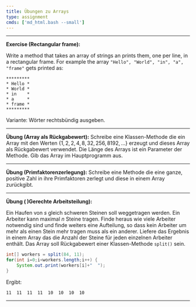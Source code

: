 ```yaml
---
title: Übungen zu Arrays
type: assignment
cmds: ['md_html.bash --small']
---
```


---

**Exercise (Rectangular frame):**

Write a method that takes an array of strings an prints them, one per line, in a rectangular frame. For example the array `"Hello", "World", "in", "a", "frame"` gets printed as:

```
*********
* Hello *
* World *
* in    *
* a     *
* frame *
*********
```

Variante: Wörter rechtsbündig ausgeben.


---

**Übung (Array als Rückgabewert):** Schreibe eine Klassen-Methode die ein Array mit den Werten $\{1,2,2,4,8,32,256,8192,\ldots\}$ erzeugt und dieses Array als Rückgabewert verwendet. Die Länge des Arrays ist ein Parameter der Methode. Gib das Array im Hauptprogramm aus.



---

**Übung (Primfaktorenzerlegung):** Schreibe eine Methode die eine ganze, positive Zahl in ihre Primfaktoren zerlegt und diese in einem Array zurückgibt.



---

**Übung ( )Gerechte Arbeitsteilung):**

Ein Haufen von $s$ gleich schweren Steinen soll weggetragen werden. Ein Arbeiter kann maximal $n$ Steine tragen.
Finde heraus wie viele Arbeiter notwendig sind und finde weiters eine Aufteilung, so dass kein Arbeiter um mehr als einen Stein mehr tragen muss als ein anderer. Liefere das Ergebnis in einem Array das die Anzahl der Steine für jeden einzelnen Arbeiter enthält. Das Array soll Rückgabewert einer Klassen-Methode `split()` sein.


```java
int[] workers = split(84, 11);
for(int i=0;i<workers.length;i++) {
    System.out.print(workers[i]+"  ");
}
```

Ergibt:

```
11  11  11  11  10  10  10  10 
```

---

